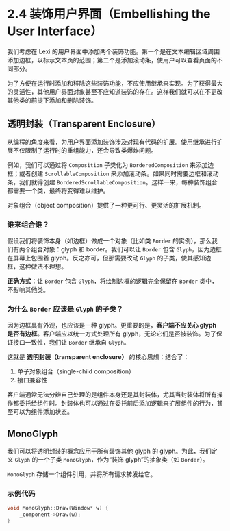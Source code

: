 # 2.4 装饰用户界面（Embellishing the User Interface）

我们考虑在 Lexi 的用户界面中添加两个装饰功能。第一个是在文本编辑区域周围添加边框，以标示文本页的范围；第二个是添加滚动条，使用户可以查看页面的不同部分。

为了方便在运行时添加和移除这些装饰功能，不应使用继承来实现。为了获得最大的灵活性，其他用户界面对象甚至不应知道装饰的存在。这样我们就可以在不更改其他类的前提下添加和删除装饰。

## 透明封装（Transparent Enclosure）

从编程的角度来看，为用户界面添加装饰涉及对现有代码的扩展。使用继承进行扩展不仅限制了运行时的重组能力，还会导致类爆炸问题。

例如，我们可以通过将 `Composition` 子类化为 `BorderedComposition` 来添加边框；或者创建 `ScrollableComposition` 来添加滚动条。如果同时需要边框和滚动条，我们就得创建 `BorderedScrollableComposition`。这样一来，每种装饰组合都需要一个类，最终将变得难以维护。

对象组合（object composition）提供了一种更可行、更灵活的扩展机制。

### 谁来组合谁？

假设我们将装饰本身（如边框）做成一个对象（比如类 `Border` 的实例），那么我们有两个组合对象：glyph 和 border。我们可以让 `Border` 包含 `Glyph`，因为边框在屏幕上包围着 glyph。反之亦可，但那需要改动 `Glyph` 的子类，使其感知边框，这种做法不理想。

**正确方式**：让 `Border` 包含 `Glyph`，将绘制边框的逻辑完全保留在 `Border` 类中，不影响其他类。

### 为什么 `Border` 应该是 `Glyph` 的子类？

因为边框具有外观，也应该是一种 glyph。更重要的是，**客户端不应关心 glyph 是否有边框**。客户端应以统一方式处理所有 glyph，无论它们是否被装饰。为了保证接口一致性，我们让 `Border` 继承自 `Glyph`。

这就是 **透明封装（transparent enclosure）** 的核心思想：结合了：

1. 单子对象组合（single-child composition）
2. 接口兼容性

客户端通常无法分辨自己处理的是组件本身还是其封装体，尤其当封装体将所有操作都委托给组件时。封装体也可以通过在委托前后添加逻辑来扩展组件的行为，甚至可以为组件添加状态。

## MonoGlyph

我们可以将透明封装的概念应用于所有装饰其他 glyph 的 glyph。为此，我们定义 `Glyph` 的一个子类 `MonoGlyph`，作为“装饰 glyph”的抽象类（如 `Border`）。

`MonoGlyph` 存储一个组件引用，并将所有请求转发给它。

### 示例代码

```cpp
void MonoGlyph::Draw(Window* w) {
    _component->Draw(w);
}
